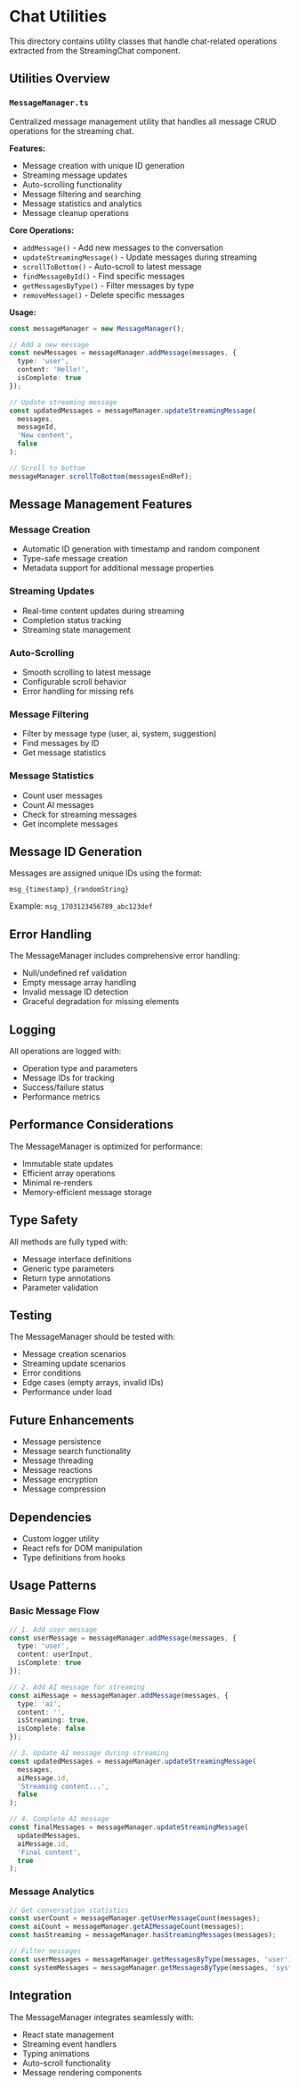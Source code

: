 # Chat Utilities

This directory contains utility classes that handle chat-related operations extracted from the StreamingChat component.

## Utilities Overview

### `MessageManager.ts`
Centralized message management utility that handles all message CRUD operations for the streaming chat.

**Features:**
- Message creation with unique ID generation
- Streaming message updates
- Auto-scrolling functionality
- Message filtering and searching
- Message statistics and analytics
- Message cleanup operations

**Core Operations:**
- `addMessage()` - Add new messages to the conversation
- `updateStreamingMessage()` - Update messages during streaming
- `scrollToBottom()` - Auto-scroll to latest message
- `findMessageById()` - Find specific messages
- `getMessagesByType()` - Filter messages by type
- `removeMessage()` - Delete specific messages

**Usage:**
```typescript
const messageManager = new MessageManager();

// Add a new message
const newMessages = messageManager.addMessage(messages, {
  type: 'user',
  content: 'Hello!',
  isComplete: true
});

// Update streaming message
const updatedMessages = messageManager.updateStreamingMessage(
  messages,
  messageId,
  'New content',
  false
);

// Scroll to bottom
messageManager.scrollToBottom(messagesEndRef);
```

## Message Management Features

### Message Creation
- Automatic ID generation with timestamp and random component
- Type-safe message creation
- Metadata support for additional message properties

### Streaming Updates
- Real-time content updates during streaming
- Completion status tracking
- Streaming state management

### Auto-Scrolling
- Smooth scrolling to latest message
- Configurable scroll behavior
- Error handling for missing refs

### Message Filtering
- Filter by message type (user, ai, system, suggestion)
- Find messages by ID
- Get message statistics

### Message Statistics
- Count user messages
- Count AI messages
- Check for streaming messages
- Get incomplete messages

## Message ID Generation

Messages are assigned unique IDs using the format:
```
msg_{timestamp}_{randomString}
```

Example: `msg_1703123456789_abc123def`

## Error Handling

The MessageManager includes comprehensive error handling:
- Null/undefined ref validation
- Empty message array handling
- Invalid message ID detection
- Graceful degradation for missing elements

## Logging

All operations are logged with:
- Operation type and parameters
- Message IDs for tracking
- Success/failure status
- Performance metrics

## Performance Considerations

The MessageManager is optimized for performance:
- Immutable state updates
- Efficient array operations
- Minimal re-renders
- Memory-efficient message storage

## Type Safety

All methods are fully typed with:
- Message interface definitions
- Generic type parameters
- Return type annotations
- Parameter validation

## Testing

The MessageManager should be tested with:
- Message creation scenarios
- Streaming update scenarios
- Error conditions
- Edge cases (empty arrays, invalid IDs)
- Performance under load

## Future Enhancements

- Message persistence
- Message search functionality
- Message threading
- Message reactions
- Message encryption
- Message compression

## Dependencies

- Custom logger utility
- React refs for DOM manipulation
- Type definitions from hooks

## Usage Patterns

### Basic Message Flow
```typescript
// 1. Add user message
const userMessage = messageManager.addMessage(messages, {
  type: 'user',
  content: userInput,
  isComplete: true
});

// 2. Add AI message for streaming
const aiMessage = messageManager.addMessage(messages, {
  type: 'ai',
  content: '',
  isStreaming: true,
  isComplete: false
});

// 3. Update AI message during streaming
const updatedMessages = messageManager.updateStreamingMessage(
  messages,
  aiMessage.id,
  'Streaming content...',
  false
);

// 4. Complete AI message
const finalMessages = messageManager.updateStreamingMessage(
  updatedMessages,
  aiMessage.id,
  'Final content',
  true
);
```

### Message Analytics
```typescript
// Get conversation statistics
const userCount = messageManager.getUserMessageCount(messages);
const aiCount = messageManager.getAIMessageCount(messages);
const hasStreaming = messageManager.hasStreamingMessages(messages);

// Filter messages
const userMessages = messageManager.getMessagesByType(messages, 'user');
const systemMessages = messageManager.getMessagesByType(messages, 'system');
```

## Integration

The MessageManager integrates seamlessly with:
- React state management
- Streaming event handlers
- Typing animations
- Auto-scroll functionality
- Message rendering components
